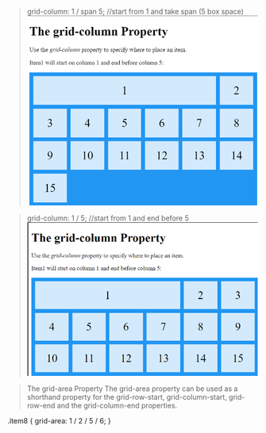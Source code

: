   > grid-column: 1 / span 5; //start from 1 and take span (5 box space)
  ![alt text](image.png)

  > grid-column: 1 / 5; //start from 1 and end before 5
  ![alt text](image-1.png)


> The grid-area Property
The grid-area property can be used as a shorthand property for the grid-row-start, grid-column-start, grid-row-end and the grid-column-end properties.

.item8 {
    grid-area: 1 / 2 / 5 / 6;
  }